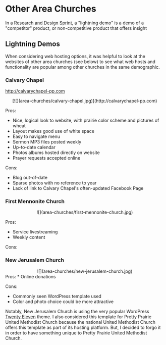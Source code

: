 # Other Area Churches

In a [Research and Design Sprint](research_and_design_sprint.md), a "lightning demo" is a demo of a "competitor" product, or non-competitive product that offers insight

## Lightning Demos

When considering web hosting options, it was helpful to look at the websites of other area churches (see below) to see what web hosts and functionality are popular among other churches in the same demographic. 

### Calvary Chapel

http://calvarychapel-pp.com
<center>
[![](area-churches/calvary-chapel.jpg)](http://calvarychapel-pp.com)
</center>

Pros:
* Nice, logical look to website, with prairie color scheme and pictures of wheat
* Layout makes good use of white space
* Easy to navigate menu
* Sermon MP3 files posted weekly
* Up-to-date calendar
* Photos albums hosted directly on website
* Prayer requests accepted online

Cons: 
* Blog out-of-date
* Sparse photos with no reference to year
* Lack of link to Calvary Chapel's often-updated Facebook Page

### First Mennonite Church

<center>
![](area-churches/first-mennonite-church.jpg)
</center>

Pros:
* Service livestreaming
* Weekly content

Cons: 

### New Jerusalem Church

<center>
![](area-churches/new-jerusalem-church.jpg)
</center>
Pros:
* Online donations

Cons: 
* Commonly seen WordPress template used
* Color and photo choice could be more attractive
 
Notably, New Jerusalem Church is using the very popular WordPress [Twenty Eleven](https://wordpress.org/themes/twentyeleven) theme. I also considered this template for Pretty Prairie United Methodist Church because the national United Methodist Church offers this template as part of its hosting platform. But, I decided to forgo it in order to have something unique to Pretty Prairie United Methodist Church. 
